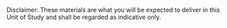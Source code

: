 Disclaimer: These materials are what you will be expected to deliver in this Unit of Study and shall be regarded as indicative only.